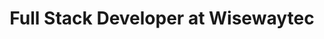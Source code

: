 ---
title: "Full Stack Developer at Wisewaytec"
logo: "/images/companies/wisewaytec.jpg"
description: "Led development of blockchain-based trading platforms and a high-traffic Telegram mini app serving 10k+ users. Built responsive web interfaces with React following best practices and optimized performance. Implemented backend services using Node.js with SQL databases for efficient data management and scalability."
startDate: "2024-09-01"
current: true
--- 